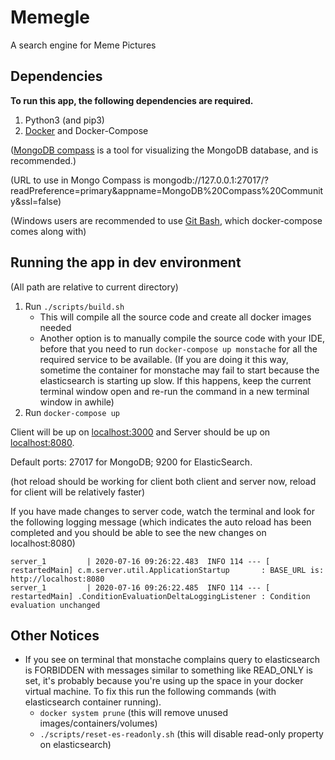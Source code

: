 # Memegle

A search engine for Meme Pictures

## Dependencies
**To run this app, the following dependencies are required.**
1. Python3 (and pip3)
2. [Docker](https://www.docker.com/products/docker-desktop) and Docker-Compose

([MongoDB compass](https://www.mongodb.com/products/compass) is a tool for visualizing the MongoDB database, and is recommended.)

(URL to use in Mongo Compass is mongodb://127.0.0.1:27017/?readPreference=primary&appname=MongoDB%20Compass%20Community&ssl=false)

(Windows users are recommended to use [Git Bash](https://gitforwindows.org/), which docker-compose comes along with)

## Running the app in dev environment
(All path are relative to current directory)
1. Run `./scripts/build.sh`
    - This will compile all the source code and create all docker images needed
    - Another option is to manually compile the source code with your IDE, before that you need to run `docker-compose up monstache` for all the required service to be available. (If you are doing it this way, sometime the container for monstache may fail to start because the elasticsearch is starting up slow. If this happens, keep the current terminal window open and re-run the command in a new terminal window in awhile)
2. Run `docker-compose up`

Client will be up on [localhost:3000]() and Server should be up on [localhost:8080](). 

Default ports: 27017 for MongoDB; 9200 for ElasticSearch.

(hot reload should be working for client both client and server now, reload for client will be relatively faster)

If you have made changes to server code, watch the terminal and look for the following logging message (which indicates the auto reload has been completed and you should be able to see the new changes on localhost:8080)
```$xslt
server_1         | 2020-07-16 09:26:22.483  INFO 114 --- [  restartedMain] c.m.server.util.ApplicationStartup       : BASE_URL is: http://localhost:8080
server_1         | 2020-07-16 09:26:22.485  INFO 114 --- [  restartedMain] .ConditionEvaluationDeltaLoggingListener : Condition evaluation unchanged
```
## Other Notices
- If you see on terminal that monstache complains query to elasticsearch is FORBIDDEN with messages similar to something like READ_ONLY is set, it's probably because you're using up the space in your docker virtual machine. To fix this run the following commands (with elasticsearch container running).
    - `docker system prune` (this will remove unused images/containers/volumes)
    - `./scripts/reset-es-readonly.sh` (this will disable read-only property on elasticsearch)
